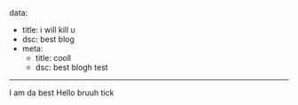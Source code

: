 data:
  - title: i will kill u
  - dsc: best blog
  - meta:
    - title: cooll
    - dsc: best blogh test
---


I am da best
Hello
bruuh
tick
